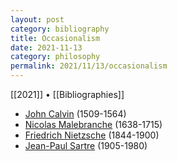 ```yaml
---
layout: post
category: bibliography
title: Occasionalism
date: 2021-11-13
category: philosophy
permalink: 2021/11/13/occasionalism
---
```


[[2021]] • [[Bibliographies]]

* [John Calvin](https://en.wikipedia.org/wiki/John_Calvin) (1509-1564)
* [Nicolas Malebranche](https://en.wikipedia.org/wiki/Nicolas_Malebranche) (1638-1715)
* [Friedrich Nietzsche](https://en.wikipedia.org/wiki/Friedrich_Nietzsche) (1844-1900)
* [Jean-Paul Sartre](https://en.wikipedia.org/wiki/Jean-Paul_Sartre) (1905-1980)
